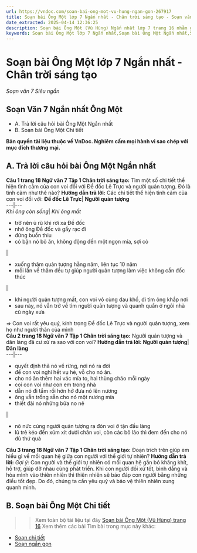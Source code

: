 ```yaml
---
url: https://vndoc.com/soan-bai-ong-mot-vu-hung-ngan-gon-267917
title: Soạn bài Ông Một lớp 7 Ngắn nhất - Chân trời sáng tạo - Soạn văn 7 Siêu ngắn - VnDoc.com
date_extracted: 2025-04-14 12:36:25
description: Soạn bài Ông Một (Vũ Hùng) Ngắn nhất lớp 7 trang 16 nhằm giúp các em HS đạt kết quả tốt trong quá trình làm bài tập và học tập môn Ngữ văn lớp 7 sách Chân trời sáng tạo.
keywords: Soạn bài Ông Một lớp 7 Ngắn nhất,Soạn bài Ông Một Ngắn nhất,Soạn Văn 7 Ngắn nhất Ông Một,Soạn bài Ông Một ngắn gọn,Soạn bài Ông Một,Soạn bài Ông Một Vũ Hùng,Soạn Ông Một,Soạn văn 7 Ông Một,Soạn Ngữ văn 7 Ông Một,Soạn bài Ông Một lớp 7,Soạn Ông Một lớp 7,Soạn văn Ông Một,Ông Một trang 16,Soạn bài Ông Một trang 16,Ông Một Vũ Hùng,ngữ văn 7 chân trời sáng tạo,soạn văn 7 chân trời sáng tạo,văn 7 chân trời sáng tạo,soạn văn 7,ngữ văn 7,văn 7
---
```


# Soạn bài Ông Một lớp 7 Ngắn nhất - Chân trời sáng tạo
 _Soạn văn 7 Siêu ngắn_
## **Soạn Văn 7 Ngắn nhất Ông Một**
  * A. Trả lời câu hỏi bài Ông Một Ngắn nhất
  * B. Soạn bài Ông Một Chi tiết

**Bản quyền tài liệu thuộc về VnDoc. Nghiêm cấm mọi hành vi sao chép với mục đích thương mại.**
## **A. Trả lời câu hỏi bài Ông Một Ngắn nhất**
**Câu 1 trang 18 Ngữ văn 7 Tập 1 Chân trời sáng tạo:** Tìm một số chi tiết thể hiện tình cảm của con voi đối với Đề đốc Lê Trực và người quản tượng. Đó là tình cảm như thế nào?
**Hướng dẫn trả lời:**
Các chi tiết thể hiện tình cảm của con voi đối với:
**Đề đốc Lê Trực**| **Người quản tượng**  
---|---  
 _Khi ông còn sống_|  _Khi ông mất_  
  * trở nên ủ rũ khi rời xa Đề đốc
  * nhớ ông Đề đốc và gầy rạc đi
  * đứng buồn thiu
  * có bận nó bỏ ăn, không động đến một ngọn mía, sợi cỏ

| 
  * xuống thăm quản tượng hằng năm, liên tục 10 năm
  * mỗi lần về thăm đều tự giúp người quản tượng làm việc không cần đốc thúc

| 
  * khi người quản tượng mất, con voi vô cùng đau khổ, đi tìm ông khắp nơi
  * sau này, nó vẫn trở về tìm người quản tượng và quanh quẩn ở ngôi nhà cũ ngày xưa

⇒ Con voi rất yêu quý, kính trọng Đề đốc Lê Trực và người quản tượng, xem họ như người thân của mình  
**Câu 2 trang 18 Ngữ văn 7 Tập 1 Chân trời sáng tạo:** Người quản tượng và dân làng đã cư xử ra sao với con voi?
**Hướng dẫn trả lời:**
**Người quản tượng**| **Dân làng**  
---|---  
  * quyết định thả nó về rừng, nơi nó ra đời
  * để con voi nghỉ hết vụ hè, vỗ cho nó ăn.
  * cho nó ăn thêm hai vác mía to, hai thùng cháo mỗi ngày
  * coi con voi như con em trong nhà
  * dẫn nó đi tắm rồi hớn hở đưa nó lên nương
  * ông vẫn trồng sẵn cho nó một nương mía
  * thiết đãi nó những bữa no nê

| 
  * nô nức cùng người quản tượng ra đón voi ở tận đầu làng
  * lũ trẻ kéo đến xúm xít dưới chân voi, còn các bô lão thì đem đến cho nó đủ thứ quà

**Câu 3 trang 18 Ngữ văn 7 Tập 1 Chân trời sáng tạo:** Đoạn trích trên giúp em hiểu gì về mối quan hệ giữa con người với thế giới tự nhiên?
**Hướng dẫn trả lời:**
_Gợi ý:_
Con người và thế giới tự nhiên có mối quan hệ gắn bó khăng khít, hỗ trợ, giúp đỡ nhau cùng phát triển. Khi con người đối xử tốt, bình đẳng và hòa mình vào thiên nhiên thì thiên nhiên sẽ báo đáp con người bằng những điều tốt đẹp. Do đó, chúng ta cần yêu quý và bảo vệ thiên nhiên xung quanh mình.
## **B. Soạn bài Ông Một Chi tiết**
>> Xem toàn bộ tài liệu tại đây [Soạn bài Ông Một \(Vũ Hùng\) trang 16](<https://vndoc.com/soan-bai-ong-mot-vu-hung-267916>)
Xem thêm các bài Tìm bài trong mục này khác:
  * [Soạn chi tiết](</soan-bai-thuc-hanh-tieng-viet-trang-19-20-267941>)
  * [Soạn ngắn gọn](</soan-thuc-hanh-tieng-viet-trang-19-lop-7-ngan-gon-274964>)

